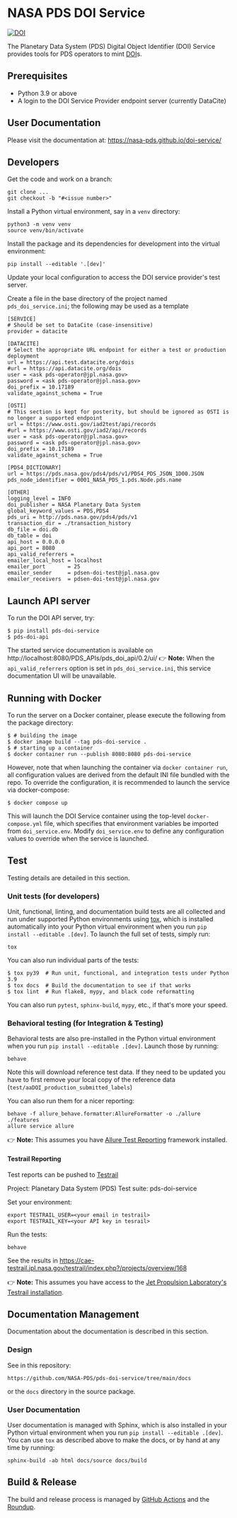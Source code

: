 # NASA PDS DOI Service

[![DOI](https://zenodo.org/badge/DOI/10.5281/zenodo.5764878.svg)](https://doi.org/10.5281/zenodo.5764878)

The Planetary Data System (PDS) Digital Object Identifier (DOI) Service provides tools for PDS operators to mint [DOI](https://www.doi.org/)s.


## Prerequisites

- Python 3.9 or above
- A login to the DOI Service Provider endpoint server (currently DataCite)


## User Documentation

Please visit the documentation at: https://nasa-pds.github.io/doi-service/


## Developers

Get the code and work on a branch:

    git clone ...
    git checkout -b "#<issue number>"

Install a Python virtual environment, say in a `venv` directory:

    python3 -m venv venv
    source venv/bin/activate

Install the package and its dependencies for development into the virtual environment:

    pip install --editable '.[dev]'

Update your local configuration to access the DOI service provider's test server.

Create a file in the base directory of the project named `pds_doi_service.ini`; the following may be used as a template

    [SERVICE]
    # Should be set to DataCite (case-insensitive)
    provider = datacite

    [DATACITE]
    # Select the appropriate URL endpoint for either a test or production deployment
    url = https://api.test.datacite.org/dois
    #url = https://api.datacite.org/dois
    user = <ask pds-operator@jpl.nasa.gov>
    password = <ask pds-operator@jpl.nasa.gov>
    doi_prefix = 10.17189
    validate_against_schema = True

    [OSTI]
    # This section is kept for posterity, but should be ignored as OSTI is no longer a supported endpoint
    url = https://www.osti.gov/iad2test/api/records
    #url = https://www.osti.gov/iad2/api/records
    user = <ask pds-operator@jpl.nasa.gov>
    password = <ask pds-operator@jpl.nasa.gov>
    doi_prefix = 10.17189
    validate_against_schema = True

    [PDS4_DICTIONARY]
    url = https://pds.nasa.gov/pds4/pds/v1/PDS4_PDS_JSON_1D00.JSON
    pds_node_identifier = 0001_NASA_PDS_1.pds.Node.pds.name

    [OTHER]
    logging_level = INFO
    doi_publisher = NASA Planetary Data System
    global_keyword_values = PDS,PDS4
    pds_uri = http://pds.nasa.gov/pds4/pds/v1
    transaction_dir = ./transaction_history
    db_file = doi.db
    db_table = doi
    api_host = 0.0.0.0
    api_port = 8080
    api_valid_referrers =
    emailer_local_host = localhost
    emailer_port       = 25
    emailer_sender     = pdsen-doi-test@jpl.nasa.gov
    emailer_receivers  = pdsen-doi-test@jpl.nasa.gov


## Launch API server

To run the DOI API server, try:

```console
$ pip install pds-doi-service
$ pds-doi-api
```

The started service documentation is available on http://localhost:8080/PDS_APIs/pds_doi_api/0.2/ui/
👉 **Note:** When the `api_valid_referrers` option is set in `pds_doi_service.ini`, this service documentation UI will be unavailable.


## Running with Docker

To run the server on a Docker container, please execute the following from the package directory:

```console
$ # building the image
$ docker image build --tag pds-doi-service .
$ # starting up a container
$ docker container run --publish 8080:8080 pds-doi-service
```

However, note that when launching the container via `docker container run`, all configuration values are derived from the default INI file bundled with the repo. To override the configuration, it is recommended to launch the service via docker-compose:

```console
$ docker compose up
```

This will launch the DOI Service container using the top-level `docker-compose.yml` file, which specifies that environment variables be imported from `doi_service.env`. Modify `doi_service.env` to define any configuration values to override when the service is launched.


## Test

Testing details are detailed in this section.


### Unit tests (for developers)

Unit, functional, linting, and documentation build tests are all collected and run under supported Python environments using [tox](https://tox.readthedocs.io/), which is installed automatically into your Python virtual environment when you run `pip install --editable .[dev]`. To launch the full set of tests, simply run:

    tox

You can also run individual parts of the tests:

```console
$ tox py39  # Run unit, functional, and integration tests under Python 3.9
$ tox docs  # Build the documentation to see if that works
$ tox lint  # Run flake8, mypy, and black code reformatting
```

You can also run `pytest`, `sphinx-build`, `mypy`, etc., if that's more your speed.


### Behavioral testing (for Integration & Testing)

Behavioral tests are also pre-installed in the Python virtual environment when you run `pip install --editable .[dev]`. Launch those by running:

    behave

Note this will download reference test data. If they need to be updated you have to first remove your local copy of the reference data (`test/aaDOI_production_submitted_labels`)

You can also run them for a nicer reporting:

    behave -f allure_behave.formatter:AllureFormatter -o ./allure ./features
    allure service allure

👉 **Note:** This assumes you have [Allure Test Reporting](http://allure.qatools.ru/) framework installed.


#### Testrail Reporting

Test reports can be pushed to [Testrail](https://cae-testrail.jpl.nasa.gov/testrail/)

Project: Planetary Data System (PDS)
Test suite: pds-doi-service

Set your environment:

    export TESTRAIL_USER=<your email in testrail>
    export TESTRAIL_KEY=<your API key in tesrail>

Run the tests:

    behave

See the results in https://cae-testrail.jpl.nasa.gov/testrail/index.php?/projects/overview/168

👉 **Note:** This assumes you have access to the [Jet Propulsion Laboratory's Testrail installation](https://opencae.jpl.nasa.gov/portal/#/tool-detail/site__18_5_3_83a025f_1554392171681_999533_17603_cover).


## Documentation Management

Documentation about the documentation is described in this section.


### Design

See in this repository:

    https://github.com/NASA-PDS/pds-doi-service/tree/main/docs

or the `docs` directory in the source package.


### User Documentation

User documentation is managed with Sphinx, which is also installed in your Python virtual environment when you run `pip install --editable .[dev]`. You can use `tox` as described above to make the docs, or by hand at any time by running:

    sphinx-build -ab html docs/source docs/build


## Build & Release

The build and release process is managed by [GitHub Actions](https://github.com/features/actions) and the [Roundup](https://github.com/NASA-PDS/roundup-action).
